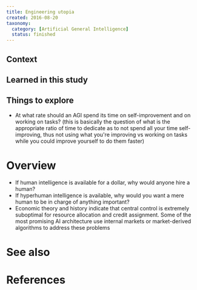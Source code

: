```yaml
---
title: Engineering utopia
created: 2016-08-20
taxonomy:
  category: [Artificial General Intelligence]
  status: finished
---
```


## Context

## Learned in this study

## Things to explore
* At what rate should an AGI spend its time on self-improvement and on working on tasks? (this is basically the question of what is the appropriate ratio of time to dedicate as to not spend all your time self-improving, thus not using what you're improving vs working on tasks while you could improve yourself to do them faster)

# Overview
* If human intelligence is available for a dollar, why would anyone hire a human?
* If hyperhuman intelligence is available, why would you want a mere human to be in charge of anything important?
* Economic theory and history indicate that central control is extremely suboptimal for resource allocation and credit assignment. Some of the most promising AI architecture use internal markets or market-derived algorithms to address these problems

# See also

# References

